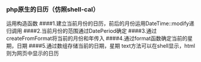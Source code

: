 ### php原生的日历（仿照shell-cal）</br>
运用构造函数
####1.建立当前月份的日历，前后的月份运用DateTime::modify递归调用
####2.当前月份的范围通过DatePeriod确定
####3.通过createFromFormat将当前的月份和年传入
####4.通过format函数确定当前的星期，日期
####5.通过数组存储当前的日期，星期
text方法可以在shell显示，html则为网页中显示的日历
